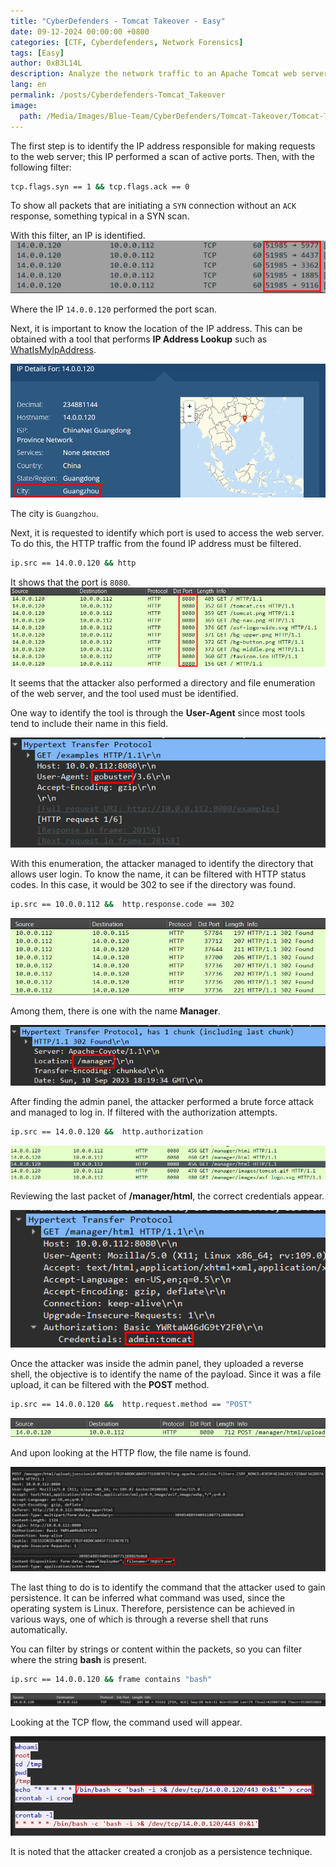 ```yaml
---
title: "CyberDefenders - Tomcat Takeover - Easy"
date: 09-12-2024 00:00:00 +0800
categories: [CTF, Cyberdefenders, Network Forensics]
tags: [Easy]
author: 0xB3L14L
description: Analyze the network traffic to an Apache Tomcat web server for detected malicious activities.
lang: en
permalink: /posts/Cyberdefenders-Tomcat_Takeover
image:
  path: /Media/Images/Blue-Team/CyberDefenders/Tomcat-Takeover/Tomcat-Takeover.png
---
```


The first step is to identify the IP address responsible for making requests to the web server; this IP performed a scan of active ports. Then, with the following filter:
```bash
tcp.flags.syn == 1 && tcp.flags.ack == 0
```
To show all packets that are initiating a `SYN` connection without an `ACK` response, something typical in a SYN scan.

With this filter, an IP is identified.
![source](/Media/Images/Blue-Team/CyberDefenders/Tomcat-Takeover/Tomcat-source-ip.png)

Where the IP `14.0.0.120` performed the port scan.

Next, it is important to know the location of the IP address. This can be obtained with a tool that performs **IP Address Lookup** such as [WhatIsMyIpAddress](https://whatismyipaddress.com/ip-lookup).

![city](/Media/Images/Blue-Team/CyberDefenders/Tomcat-Takeover/Tomcat-city.png)

The city is `Guangzhou`.

Next, it is requested to identify which port is used to access the web server. To do this, the HTTP traffic from the found IP address must be filtered.

```bash
ip.src == 14.0.0.120 && http
```
It shows that the port is `8080`.
![webserver](/Media/Images/Blue-Team/CyberDefenders/Tomcat-Takeover/Tomcat-dstport.png)

It seems that the attacker also performed a directory and file enumeration of the web server, and the tool used must be identified.

One way to identify the tool is through the **User-Agent** since most tools tend to include their name in this field.

![gobuster](/Media/Images/Blue-Team/CyberDefenders/Tomcat-Takeover/Tomcat-gobuster.png)

With this enumeration, the attacker managed to identify the directory that allows user login. To know the name, it can be filtered with HTTP status codes. In this case, it would be 302 to see if the directory was found.

```bash
ip.src == 10.0.0.112 &&  http.response.code == 302
```
![panel](/Media/Images/Blue-Team/CyberDefenders/Tomcat-Takeover/Tomcat-302.png)

Among them, there is one with the name **Manager**.

![manager](/Media/Images/Blue-Team/CyberDefenders/Tomcat-Takeover/Tomcat-manager.png)

After finding the admin panel, the attacker performed a brute force attack and managed to log in. If filtered with the authorization attempts.

```bash
ip.src == 14.0.0.120 &&  http.authorization
```

![auth1](/Media/Images/Blue-Team/CyberDefenders/Tomcat-Takeover/Tomcat-auth1.png)

Reviewing the last packet of **/manager/html**, the correct credentials appear.

![auth2](/Media/Images/Blue-Team/CyberDefenders/Tomcat-Takeover/Tomcat-auth2.png)

Once the attacker was inside the admin panel, they uploaded a reverse shell, the objective is to identify the name of the payload. Since it was a file upload, it can be filtered with the **POST** method.

```bash
ip.src == 14.0.0.120 &&  http.request.method == "POST"
```

![war1](/Media/Images/Blue-Team/CyberDefenders/Tomcat-Takeover/Tomcat-upload1.png)

And upon looking at the HTTP flow, the file name is found.

![war2](/Media/Images/Blue-Team/CyberDefenders/Tomcat-Takeover/Tomcat-upload2-war.png)

The last thing to do is to identify the command that the attacker used to gain persistence. It can be inferred what command was used, since the operating system is Linux. Therefore, persistence can be achieved in various ways, one of which is through a reverse shell that runs automatically.

You can filter by strings or content within the packets, so you can filter where the string **bash** is present.

```bash
ip.src == 14.0.0.120 && frame contains "bash"
```

![revshell1](/Media/Images/Blue-Team/CyberDefenders/Tomcat-Takeover/Tomcat-revshell1.png)

Looking at the TCP flow, the command used will appear.

![revshell2](/Media/Images/Blue-Team/CyberDefenders/Tomcat-Takeover/Tomcat-revshell2.png)

It is noted that the attacker created a cronjob as a persistence technique.